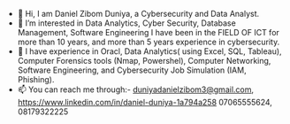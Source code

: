 - 👋 Hi, I am Daniel Zibom Duniya, a Cybersecurity and Data Analyst.
- 👀 I’m interested in Data Analytics, Cyber Security, Database Management, Software Engineering
I have been in the FIELD OF ICT for more than 10 years, and more than 5 years experience in cybersecurity. 
- 💞️ I have experience in Oracl, Data Analytics( using Excel, SQL, Tableau), Computer Forensics tools (Nmap, Powershel), Computer Networking, Software Engineering, and Cybersecurity Job Simulation (IAM, Phishing).
- 📫 You can reach me through:- duniyadanielzibom3@gmail.com, https://www.linkedin.com/in/daniel-duniya-1a794a258   07065555624, 08179322225
<!---
Danielziggy/Danielziggy is a ✨ special ✨ repository because its `README.md` (this file) appears on your GitHub profile.
You can click the Preview link to take a look at your changes.
--->
